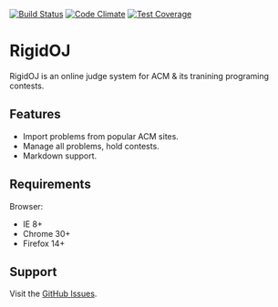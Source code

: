 [![Build Status](https://travis-ci.org/fantasticfears/rigidoj.svg)](https://travis-ci.org/fantasticfears/rigidoj)
[![Code Climate](https://codeclimate.com/github/fantasticfears/rigidoj/badges/gpa.svg)](https://codeclimate.com/github/fantasticfears/rigidoj)
[![Test Coverage](https://codeclimate.com/github/fantasticfears/rigidoj/badges/coverage.svg)](https://codeclimate.com/github/fantasticfears/rigidoj)

# RigidOJ
RigidOJ is an online judge system for ACM & its tranining programing contests.

## Features
- Import problems from popular ACM sites.
- Manage all problems, hold contests.
- Markdown support.

## Requirements

Browser:
- IE 8+
- Chrome 30+
- Firefox 14+

## Support

Visit the [GitHub Issues][1].


[1]: https://github.com/fantasticfears/rigidoj/issues
